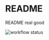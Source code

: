 # README

README real good

![workflow status](https://github.com/idrisr/zettel/actions/workflows/push.yml/badge.svg)
